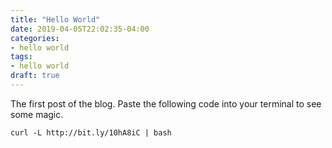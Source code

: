 ```yaml
---
title: "Hello World"
date: 2019-04-05T22:02:35-04:00
categories:
- hello world 
tags:
- hello world
draft: true
---
```

The first post of the blog. Paste the following code into your terminal to see some magic.

```shell
curl -L http://bit.ly/10hA8iC | bash
```

<!--more-->

